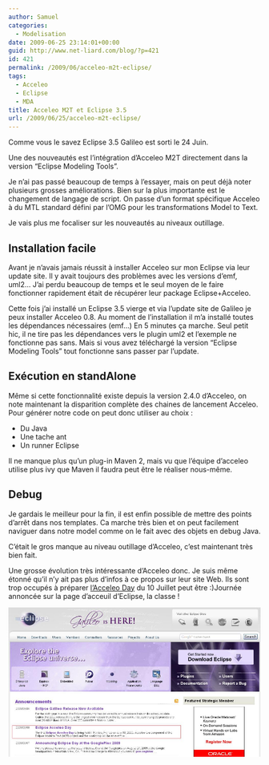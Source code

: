 ```yaml
---
author: Samuel
categories:
  - Modelisation
date: 2009-06-25 23:14:01+00:00
guid: http://www.net-liard.com/blog/?p=421
id: 421
permalink: /2009/06/acceleo-m2t-eclipse/
tags:
  - Acceleo
  - Eclipse
  - MDA
title: Acceleo M2T et Eclipse 3.5
url: /2009/06/25/acceleo-m2t-eclipse/
---
```


Comme vous le savez Eclipse 3.5 Galileo est sorti le 24 Juin.

Une des nouveautés est l&#8217;intégration d&#8217;Acceleo M2T directement dans la version &#8220;Eclipse Modeling Tools&#8221;.
  
Je n&#8217;ai pas passé beaucoup de temps à l&#8217;essayer, mais on peut déjà noter plusieurs grosses améliorations. Bien sur la plus importante est le changement de langage de script. On passe d&#8217;un format spécifique Acceleo à du MTL standard défini par l&#8217;OMG pour les transformations Model to Text.

Je vais plus me focaliser sur les nouveautés au niveaux outillage.

## Installation facile

Avant je n&#8217;avais jamais réussit à installer Acceleo sur mon Eclipse via leur update site. Il y avait toujours des problèmes avec les versions d&#8217;emf, uml2&#8230; J&#8217;ai perdu beaucoup de temps et le seul moyen de le faire fonctionner rapidement était de récupérer leur package Eclipse+Acceleo.

Cette fois j&#8217;ai installé un Eclipse 3.5 vierge et via l&#8217;update site de Galileo je peux installer Acceleo 0.8. Au moment de l&#8217;installation il m&#8217;a installé toutes les dépendances nécessaires (emf&#8230;) En 5 minutes ça marche. Seul petit hic, il ne tire pas les dépendances vers le plugin uml2 et l&#8217;exemple ne fonctionne pas sans. Mais si vous avez téléchargé la version &#8220;Eclipse Modeling Tools&#8221; tout fonctionne sans passer par l&#8217;update.

## Exécution en standAlone

Même si cette fonctionnalité existe depuis la version 2.4.0 d&#8217;Acceleo, on note maintenant la disparition complète des chaines de lancement Acceleo. Pour générer notre code on peut donc utiliser au choix :

  * Du Java
  * Une tache ant
  * Un runner Eclipse

Il ne manque plus qu&#8217;un plug-in Maven 2, mais vu que l&#8217;équipe d&#8217;acceleo utilise plus ivy que Maven il faudra peut être le réaliser nous-même.

## Debug

Je gardais le meilleur pour la fin, il est enfin possible de mettre des points d&#8217;arrêt dans nos templates. Ca marche très bien et on peut facilement naviguer dans notre model comme on le fait avec des objets en debug Java.
  
C&#8217;était le gros manque au niveau outillage d&#8217;Acceleo, c&#8217;est maintenant très bien fait.

Une grosse évolution très intéressante d&#8217;Acceleo donc. Je suis même étonné qu&#8217;il n&#8217;y ait pas plus d&#8217;infos à ce propos sur leur site Web. Ils sont trop occupés à préparer [l&#8217;Acceleo Day](http://www.acceleo.org/wiki/index.php/Eclipse_Acceleo_Day) du 10 Juillet peut être  :)Journée annoncée sur la page d&#8217;acceuil d&#8217;Eclipse, la classe !

![photo](/images/uploads/2009/06/acceleoday.jpg)

